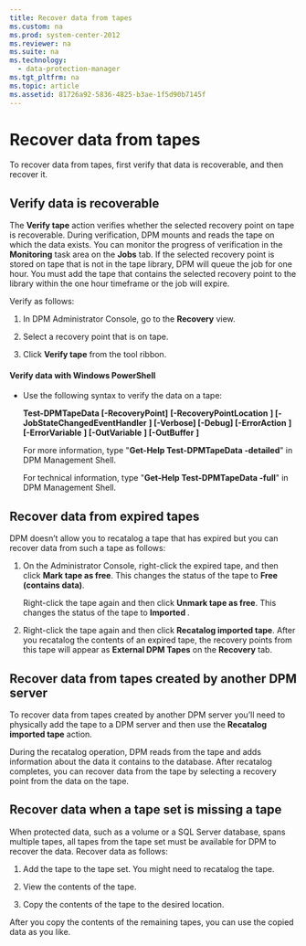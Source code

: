 ```yaml
---
title: Recover data from tapes
ms.custom: na
ms.prod: system-center-2012
ms.reviewer: na
ms.suite: na
ms.technology: 
  - data-protection-manager
ms.tgt_pltfrm: na
ms.topic: article
ms.assetid: 81726a92-5836-4825-b3ae-1f5d90b7145f
---
```

# Recover data from tapes
To recover data from tapes, first verify that data is recoverable, and then recover it.

## Verify data is recoverable
The **Verify tape** action verifies whether the selected recovery point on tape is recoverable. During verification, DPM mounts and reads the tape on which the data exists. You can monitor the progress of verification in the **Monitoring** task area on the **Jobs** tab. If the selected recovery point is stored on tape that is not in the tape library, DPM will queue the job for one hour. You must add the tape that contains the selected recovery point to the library within the one hour timeframe or the job will expire.

Verify as follows:

1.  In DPM Administrator Console, go to the **Recovery** view.

2.  Select a recovery point that is on tape.

3.  Click **Verify tape** from the tool ribbon.

#### Verify data with Windows PowerShell

-   Use the following syntax to verify the data on a tape:

    **Test\-DPMTapeData \[\-RecoveryPoint\]** *<RecoverySource>* **\[\-RecoveryPointLocation** *<RecoverySourceLocation>***\] \[\-JobStateChangedEventHandler** *<JobStateChangedEventHandler>***\] \[\-Verbose\] \[\-Debug\] \[\-ErrorAction** *<ActionPreference>***\] \[\-ErrorVariable** *<String>***\] \[\-OutVariable** *<String>***\] \[\-OutBuffer** *<Int32>***\]**

    For more information, type "**Get\-Help Test\-DPMTapeData \-detailed**" in DPM Management Shell.

    For technical information, type "**Get\-Help Test\-DPMTapeData \-full**" in DPM Management Shell.

## Recover data from expired tapes
DPM doesn’t allow you to recatalog a tape that has expired but you can recover data from such a tape as follows:

1.  On the Administrator Console, right\-click the expired tape, and then click **Mark tape as free**. This changes the status of the tape to **Free \(contains data\)**.

    Right\-click the tape again and then click **Unmark tape as free**. This changes the status of the tape to **Imported <original tape label>**.

2.  Right\-click the tape again and then click **Recatalog imported tape**. After you recatalog the contents of an expired tape, the recovery points from this tape will appear as **External DPM Tapes** on the **Recovery** tab.

## Recover data from tapes created by another DPM server
To recover data from tapes created by another DPM server you’ll need to physically add the tape to a DPM server and then use the **Recatalog imported tape** action.

During the recatalog operation, DPM reads from the tape and adds information about the data it contains to the database. After recatalog completes, you can recover data from the tape by selecting a recovery point from the data on the tape.

## Recover data when a tape set is missing a tape
When protected data, such as a volume or a SQL Server database, spans multiple tapes, all tapes from the tape set must be available for DPM to recover the data. Recover data as follows:

1.  Add the tape to the tape set. You might need to recatalog the tape.

2.  View the contents of the tape.

3.  Copy the contents of the tape to the desired location.

After you copy the contents of the remaining tapes, you can use the copied data as you like.


